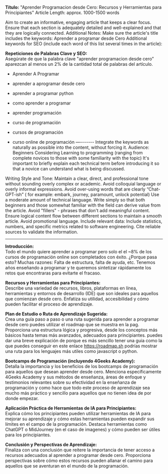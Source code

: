 **Título:** "Aprender Programacion desde Cero: Recursos y Herramientas para Principiantes"
Article Length: approx. 1000-1500 words

Aim to create an informative, engaging article that keeps a clear focus.
Ensure that each section is adequately detailed and well-explained and that they are logically connected.
Additional Notes:
Make sure the article's title includes the keywords: Aprender a programar desde Cero
Additional keywords for SEO (include each word of this list several times in the article): 

**Repeticiones de Palabras Clave y SEO:**  
Asegúrate de que la palabra clave "aprender programacion desde cero" aparezcan al menos un 2% de la cantidad total de palabras del artículo.

- Aprender A Programar
- aprender a aprogramar desde cero
- aprender a programar python
- como aprender a programar
- aprender programación

- curso de programación
- cursos de programación
- curso online de programación 
—-------
Integrate the keywords as naturally as possible into the content, without forcing it.
Audience: Beginners Considering Learning to programming  (ranging from complete novices to those with some familiarity with the topic)
It's important to briefly explain each technical term before introducing it so that a novice can understand what is being discussed.

Writing Style and Tone:
Maintain a clear, direct, and professional tone without sounding overly complex or academic.
Avoid colloquial language or overly informal expressions.
Avoid over-using words that are clearly “Chat-GPT-ish” ( for example: embark, journey, paramount, unlock potential)
Use a moderate amount of technical language. Write simply so that both beginners and those somewhat familiar with the field can derive value from the article.
Avoid "fillers" - phrases that don't add meaningful content.
Ensure logical content flow between different sections to maintain a smooth article.
Avoid promotional language.
Include relevant data:
Include statistics, numbers, and specific metrics related to software engineering.
Cite reliable sources to validate the information.

---

**Introducción:**  
Todo el mundo quiere aprender a programar pero solo el el ~8% de los cursos de programación online son completados con éxito. ¿Porque pasa esto? Muchas razones: Falta de estructura, falta de ayuda, etc. Tenemos años enseñando a programar y te queremos sintetizar rápidamente los retos que encontraras para evitarte el fracaso.

**Recursos y Herramientas para Principiantes:**  
Describe una variedad de recursos, libros, plataformas en línea, herramientas y entornos de desarrollo (IDE) que son ideales para aquellos que comienzan desde cero. Enfatiza su utilidad, accesibilidad y cómo pueden facilitar el proceso de aprendizaje.

**Plan de Estudio o Ruta de Aprendizaje Sugerida:**  
Crea una guía paso a paso o una ruta sugerida para aprender a programar desde cero puedes utilizar el roadmap que se muestra en la pag. Proporciona una estructura lógica y progresiva, desde los conceptos más básicos hasta temas más avanzados, adecuados para principiantes.
puedes dar una breve explicación de porque es más sencillo tener una guia como la que puedes conseguir en este enlace https://roadmap.sh
podrías mostrar una ruta para los lenguajes más utiles como javascript o python. 

**Bootcamps de Programación (incluyendo 4Geeks Academy):**  
Detalla la importancia y los beneficios de los bootcamps de programación para aquellos que desean aprender desde cero. Menciona específicamente 4Geeks Academy y sus métodos de enseñanza, áreas de enfoque y testimonios relevantes sobre su efectividad en la enseñanza de programación y como hace que todo este proceso de aprendizaje sea mucho más práctico y sencillo para aquellos que no tienen idea de por donde empezar. 

**Aplicación Práctica de Herramientas de IA para Principiantes:**  
Explica cómo los principiantes pueden utilizar herramientas de IA para mejorar su aprendizaje y cómo estas herramientas pueden expandir sus límites en el campo de la programación. Destaca herramientas como ChatGPT o MidJourney (en el caso de imagenes) y cómo pueden ser útiles para los principiantes.


**Conclusión y Perspectivas de Aprendizaje:**  
Finaliza con una conclusión que reitere la importancia de tener acceso a recursos adecuados al aprender a programar desde cero. Proporciona perspectivas sobre cómo estos recursos pueden allanar el camino para aquellos que se aventuran en el mundo de la programación.
